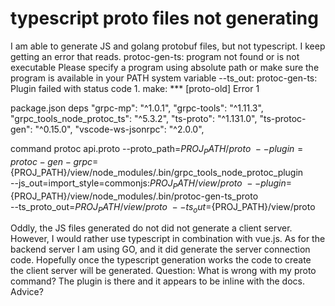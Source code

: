 
# typescript proto files not generating

I am able to generate JS and golang protobuf files, but not typescript. I keep getting an error that reads.
protoc-gen-ts: program not found or is not executable
Please specify a program using absolute path or make sure the program is available in your PATH system variable
--ts_out: protoc-gen-ts: Plugin failed with status code 1.
make: *** [proto-old] Error 1

package.json deps
"grpc-mp": "^1.0.1",
"grpc-tools": "^1.11.3",
"grpc_tools_node_protoc_ts": "^5.3.2",
"ts-proto": "^1.131.0",
"ts-protoc-gen": "^0.15.0",
"vscode-ws-jsonrpc": "^2.0.0",

command
protoc api.proto --proto_path=${PROJ_PATH}/proto \
      --plugin=protoc-gen-grpc=${PROJ_PATH}/view/node_modules/.bin/grpc_tools_node_protoc_plugin \
      --js_out=import_style=commonjs:${PROJ_PATH}/view/proto \
      --plugin=${PROJ_PATH}/view/node_modules/.bin/protoc-gen-ts_proto \
      --ts_proto_out=${PROJ_PATH}/view/proto \
      --ts_out=${PROJ_PATH}/view/proto

Oddly, the JS files generated do not did not generate a client server. However, I would rather use typescript in combination with vue.js. As for the backend server I am using GO, and it did generate the server connection code. Hopefully once the typescript generation works the code to create the client server will be generated.
Question:
What is wrong with my proto command? The plugin is there and it appears to be inline with the docs.
Advice?

        